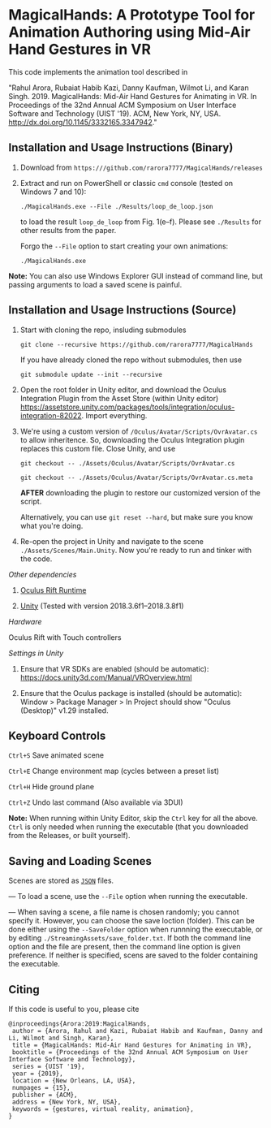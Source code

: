 # MagicalHands: A Prototype Tool for Animation Authoring using Mid-Air Hand Gestures in VR

This code implements the animation tool described in 

"Rahul Arora, Rubaiat Habib Kazi, Danny Kaufman, Wilmot Li, and Karan Singh. 2019. MagicalHands: Mid-Air Hand Gestures for Animating in VR. In Proceedings of the 32nd Annual ACM Symposium on User Interface Software and Technology (UIST '19). ACM, New York, NY, USA. http://dx.doi.org/10.1145/3332165.3347942."

## Installation and Usage Instructions (Binary)
1. Download from `https:///github.com/rarora7777/MagicalHands/releases`
2. Extract and run on PowerShell or classic `cmd` console (tested on Windows 7 and 10):

   `./MagicalHands.exe --File ./Results/loop_de_loop.json`
   
   to load the result `loop_de_loop` from Fig. 1(e&ndash;f). Please see `./Results` for other results from the paper.
   
   Forgo the `--File` option to start creating your own animations:
   
   `./MagicalHands.exe`
   
**Note:** You can also use Windows Explorer GUI instead of command line, but passing arguments to load a saved scene is painful.

## Installation and Usage Instructions (Source)
1. Start with cloning the repo, insluding submodules

   `git clone --recursive https://github.com/rarora7777/MagicalHands`

   If you have already cloned the repo without submodules, then use

   `git submodule update --init --recursive`

2. Open the root folder in Unity editor, and download the Oculus Integration Plugin from the Asset Store (within Unity editor)
   https://assetstore.unity.com/packages/tools/integration/oculus-integration-82022. Import everything.

3. We're using a custom version of `/Oculus/Avatar/Scripts/OvrAvatar.cs` to allow inheritence. So, downloading the Oculus    Integration plugin replaces this custom file. Close Unity, and use

   `git checkout -- ./Assets/Oculus/Avatar/Scripts/OvrAvatar.cs`

   `git checkout -- ./Assets/Oculus/Avatar/Scripts/OvrAvatar.cs.meta`

   **AFTER** downloading the plugin to restore our customized version of the script.

   Alternatively, you can use `git reset --hard`, but make sure you know what you're doing.
   
4. Re-open the project in Unity and navigate to the scene `./Assets/Scenes/Main.Unity`. Now you're ready to run and tinker with the code.

*Other dependencies*

1. [Oculus Rift Runtime](https://www.oculus.com/setup/)

2. [Unity](https://store.unity.com/) (Tested with version 2018.3.6f1&ndash;2018.3.8f1)

*Hardware*

Oculus Rift with Touch controllers

*Settings in Unity*

1. Ensure that VR SDKs are enabled (should be automatic): https://docs.unity3d.com/Manual/VROverview.html

2. Ensure that the Oculus package is installed (should be automatic): Window > Package Manager > In Project should show "Oculus (Desktop)" v1.29 installed.


<h2>Keyboard Controls</h2>

`Ctrl+S` Save animated scene

`Ctrl+E` Change environment map (cycles between a preset list)

`Ctrl+H` Hide ground plane

`Ctrl+Z` Undo last command (Also available via 3DUI)

**Note:** When running within Unity Editor, skip the `Ctrl` key for all the above. `Ctrl` is only needed when running the executable (that you downloaded from the Releases, or built yourself).

## Saving and Loading Scenes

Scenes are stored as [`JSON`](https://en.wikipedia.org/wiki/JSON) files.

&mdash; To load a scene, use the `--File` option when running the executable.

&mdash; When saving a scene, a file name is chosen randomly; you cannot specify it. However, you can choose the save loction (folder). This can be done either using the `--SaveFolder` option when runnning the executable, or by editing `./StreamingAssets/save_folder.txt`. If both the command line option and the file are present, then the command line option is given preference. If neither is specified, scens are saved to the folder containing the executable.

## Citing
If this code is useful to you, please cite

```
@inproceedings{Arora:2019:MagicalHands,
 author = {Arora, Rahul and Kazi, Rubaiat Habib and Kaufman, Danny and Li, Wilmot and Singh, Karan},
 title = {MagicalHands: Mid-Air Hand Gestures for Animating in VR},
 booktitle = {Proceedings of the 32nd Annual ACM Symposium on User Interface Software and Technology},
 series = {UIST '19},
 year = {2019},
 location = {New Orleans, LA, USA},
 numpages = {15},
 publisher = {ACM},
 address = {New York, NY, USA},
 keywords = {gestures, virtual reality, animation},
} 
```
